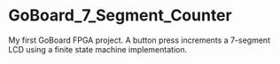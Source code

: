 # GoBoard_7_Segment_Counter
My first GoBoard FPGA project.  A button press increments a 7-segment LCD using a finite state machine implementation.
